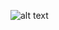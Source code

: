 ![alt text](https://github.com/CornellDataScience/Continuous-Impurity/blob/master/Expected%20GINI%20Readme%20PNGs/Expected_GINI_Github_Readme%20(5)-1.png?raw=true)
